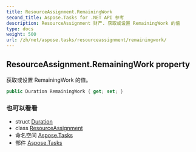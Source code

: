 ```yaml
---
title: ResourceAssignment.RemainingWork
second_title: Aspose.Tasks for .NET API 参考
description: ResourceAssignment 财产. 获取或设置 RemainingWork 的值
type: docs
weight: 500
url: /zh/net/aspose.tasks/resourceassignment/remainingwork/
---
```

## ResourceAssignment.RemainingWork property

获取或设置 RemainingWork 的值。

```csharp
public Duration RemainingWork { get; set; }
```

### 也可以看看

* struct [Duration](../../duration/)
* class [ResourceAssignment](../)
* 命名空间 [Aspose.Tasks](../../resourceassignment/)
* 部件 [Aspose.Tasks](../../../)


